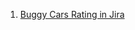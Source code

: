 1. [Buggy Cars Rating in Jira](https://aleksandrakobylak1.atlassian.net/jira/software/projects/BCR/boards/1)
